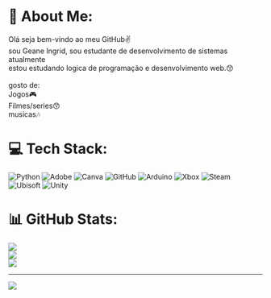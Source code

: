 # 💫 About Me:
Olá seja bem-vindo ao meu GitHub✌️<br> sou Geane Ingrid, sou estudante de desenvolvimento de sistemas atualmente<br>estou estudando logica de programação e desenvolvimento web.😙<br><br>gosto de:<br>Jogos🎮<br>Filmes/series😙<br>musicas🎶


# 💻 Tech Stack:
![Python](https://img.shields.io/badge/python-3670A0?style=for-the-badge&logo=python&logoColor=ffdd54) ![Adobe](https://img.shields.io/badge/adobe-%23FF0000.svg?style=for-the-badge&logo=adobe&logoColor=white) ![Canva](https://img.shields.io/badge/Canva-%2300C4CC.svg?style=for-the-badge&logo=Canva&logoColor=white) ![GitHub](https://img.shields.io/badge/github-%23121011.svg?style=for-the-badge&logo=github&logoColor=white) ![Arduino](https://img.shields.io/badge/-Arduino-00979D?style=for-the-badge&logo=Arduino&logoColor=white) ![Xbox](https://img.shields.io/badge/xbox-%23107C10.svg?style=for-the-badge&logo=xbox&logoColor=white) ![Steam](https://img.shields.io/badge/steam-%23000000.svg?style=for-the-badge&logo=steam&logoColor=white) ![Ubisoft](https://img.shields.io/badge/Ubisoft-%23F5F5F5.svg?style=for-the-badge&logo=Ubisoft&logoColor=black) ![Unity](https://img.shields.io/badge/unity-%23000000.svg?style=for-the-badge&logo=unity&logoColor=white)
# 📊 GitHub Stats:
![](https://github-readme-stats.vercel.app/api?username=geaneingrid&theme=dracula&hide_border=false&include_all_commits=false&count_private=false)<br/>
![](https://github-readme-streak-stats.herokuapp.com/?user=geaneingrid&theme=dracula&hide_border=false)<br/>
![](https://github-readme-stats.vercel.app/api/top-langs/?username=geaneingrid&theme=dracula&hide_border=false&include_all_commits=false&count_private=false&layout=compact)

---
[![](https://visitcount.itsvg.in/api?id=geaneingrid&icon=0&color=0)](https://visitcount.itsvg.in)

<!-- Proudly created with GPRM ( https://gprm.itsvg.in ) -->
